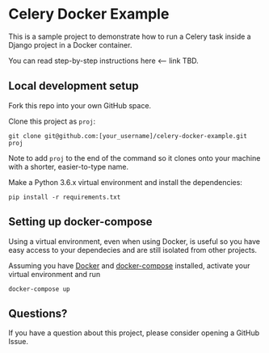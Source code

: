 # Celery Docker Example 

This is a sample project to demonstrate how to run a Celery task inside a Django project in a Docker container. 

You can read step-by-step instructions here <-- link TBD. 

## Local development setup

Fork this repo into your own GitHub space.

Clone this project as `proj`: 

    git clone git@github.com:[your_username]/celery-docker-example.git proj

Note to add `proj` to the end of the command so it clones onto your machine with a shorter, easier-to-type name.

Make a Python 3.6.x virtual environment and install the dependencies: 

    pip install -r requirements.txt

## Setting up docker-compose 

Using a virtual environment, even when using Docker, is useful so you have easy access to your dependecies and are still isolated from other projects. 

Assuming you have [Docker](https://docs.docker.com/install/) and [docker-compose](https://docs.docker.com/compose/install/) installed, activate your virtual environment and run

    docker-compose up

## Questions?

If you have a question about this project, please consider opening a GitHub Issue. 
